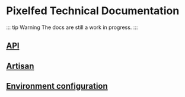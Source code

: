 # Pixelfed Technical Documentation

::: tip Warning
The docs are still a work in progress.
:::

## [API](api-v1.md)
## [Artisan](artisan.md)
## [Environment configuration](env.md)